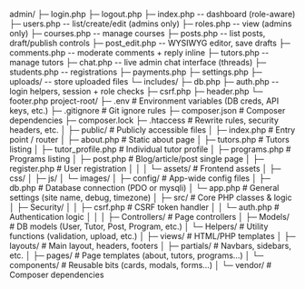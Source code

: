 admin/
 ├─ login.php
 ├─ logout.php
 ├─ index.php           -- dashboard (role-aware)
 ├─ users.php           -- list/create/edit (admins only)
 ├─ roles.php           -- view (admins only)
 ├─ courses.php         -- manage courses
 ├─ posts.php           -- list posts, draft/publish controls
 ├─ post_edit.php       -- WYSIWYG editor, save drafts
 ├─ comments.php        -- moderate comments + reply inline
 ├─ tutors.php          -- manage tutors
 ├─ chat.php            -- live admin chat interface (threads)
 ├─ students.php        -- registrations
 ├─ payments.php
 ├─ settings.php
 ├─ uploads/            -- store uploaded files
 └─ includes/
     ├─ db.php
     ├─ auth.php        -- login helpers, session + role checks
     ├─ csrf.php
     ├─ header.php
     └─ footer.php
project-root/
├─ .env                     # Environment variables (DB creds, API keys, etc.)
├─ .gitignore               # Git ignore rules
├─ composer.json            # Composer dependencies
├─ composer.lock
├─ .htaccess                # Rewrite rules, security headers, etc.
│
├─ public/                  # Publicly accessible files
│   ├─ index.php            # Entry point / router
│   ├─ about.php            # Static about page
│   ├─ tutors.php           # Tutors listing
│   ├─ tutor_profile.php    # Individual tutor profile
│   ├─ programs.php         # Programs listing
│   ├─ post.php             # Blog/article/post single page
│   ├─ register.php         # User registration
│   │
│   └─ assets/              # Frontend assets
│       ├─ css/
│       ├─ js/
│       └─ images/
│
├─ config/                  # App-wide config files
│   ├─ db.php               # Database connection (PDO or mysqli)
│   └─ app.php              # General settings (site name, debug, timezone)
│
├─ src/                     # Core PHP classes & logic
│   ├─ Security/
│   │   ├─ csrf.php         # CSRF token handler
│   │   └─ auth.php         # Authentication logic
│   │
│   ├─ Controllers/         # Page controllers
│   ├─ Models/              # DB models (User, Tutor, Post, Program, etc.)
│   └─ Helpers/             # Utility functions (validation, upload, etc.)
│
├─ views/                   # HTML/PHP templates
│   ├─ layouts/             # Main layout, headers, footers
│   ├─ partials/            # Navbars, sidebars, etc.
│   ├─ pages/               # Page templates (about, tutors, programs…)
│   └─ components/          # Reusable bits (cards, modals, forms…)
│
└─ vendor/                  # Composer dependencies

